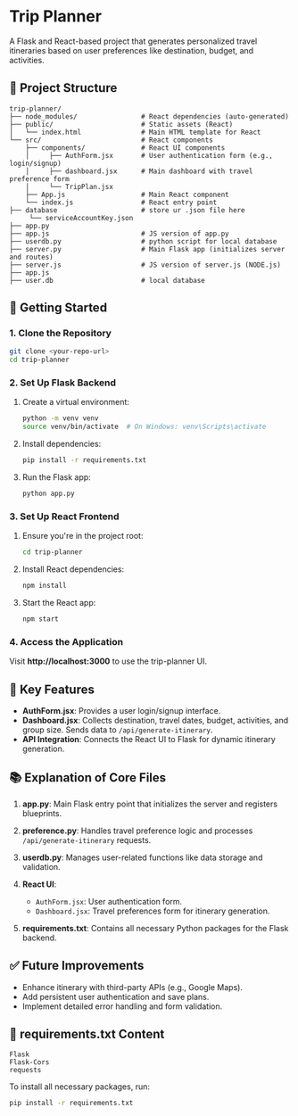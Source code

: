# Trip Planner

A Flask and React-based project that generates personalized travel itineraries based on user preferences like destination, budget, and activities.

## 📁 Project Structure

```
trip-planner/
├── node_modules/                # React dependencies (auto-generated)
├── public/                      # Static assets (React)
│   └── index.html               # Main HTML template for React
└── src/                         # React components
    ├── components/              # React UI components
    │     ├── AuthForm.jsx       # User authentication form (e.g., login/signup)
    │     ├── dashboard.jsx      # Main dashboard with travel preference form
    │	  └── TripPlan.jsx
    ├── App.js                   # Main React component
    └── index.js                 # React entry point
├── database                     # store ur .json file here
     └── serviceAccountKey.json
├── app.py
├── app.js                       # JS version of app.py
├── userdb.py                    # python script for local database
├── server.py                    # Main Flask app (initializes server and routes)
├── server.js                    # JS version of server.js (NODE.js)
├── app.js    
├── user.db                      # local database
```

## 🚀 Getting Started

### 1. Clone the Repository
```bash
git clone <your-repo-url>
cd trip-planner
```

### 2. Set Up Flask Backend

1. Create a virtual environment:
   ```bash
   python -m venv venv
   source venv/bin/activate  # On Windows: venv\Scripts\activate
   ```

2. Install dependencies:
   ```bash
   pip install -r requirements.txt
   ```

3. Run the Flask app:
   ```bash
   python app.py
   ```

### 3. Set Up React Frontend

1. Ensure you're in the project root:
   ```bash
   cd trip-planner
   ```

2. Install React dependencies:
   ```bash
   npm install
   ```

3. Start the React app:
   ```bash
   npm start
   ```

### 4. Access the Application
Visit **http://localhost:3000** to use the trip-planner UI.

## 📌 Key Features

- **AuthForm.jsx**: Provides a user login/signup interface.
- **Dashboard.jsx**: Collects destination, travel dates, budget, activities, and group size. Sends data to `/api/generate-itinerary`.
- **API Integration**: Connects the React UI to Flask for dynamic itinerary generation.

## 📚 Explanation of Core Files

1. **app.py**: Main Flask entry point that initializes the server and registers blueprints.

2. **preference.py**: Handles travel preference logic and processes `/api/generate-itinerary` requests.

3. **userdb.py**: Manages user-related functions like data storage and validation.

4. **React UI**: 
   - `AuthForm.jsx`: User authentication form.
   - `Dashboard.jsx`: Travel preferences form for itinerary generation.

5. **requirements.txt**: Contains all necessary Python packages for the Flask backend.

## ✅ Future Improvements
- Enhance itinerary with third-party APIs (e.g., Google Maps).
- Add persistent user authentication and save plans.
- Implement detailed error handling and form validation.

## 📄 requirements.txt Content
```
Flask
Flask-Cors
requests
```

To install all necessary packages, run:
```bash
pip install -r requirements.txt
```
